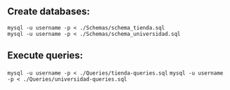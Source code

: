 ## Create databases:
`mysql -u username -p < ./Schemas/schema_tienda.sql`<br>
`mysql -u username -p < ./Schemas/schema_universidad.sql`<br>

## Execute queries:
`mysql -u username -p < ./Queries/tienda-queries.sql`
`mysql -u username -p < ./Queries/universidad-queries.sql`
